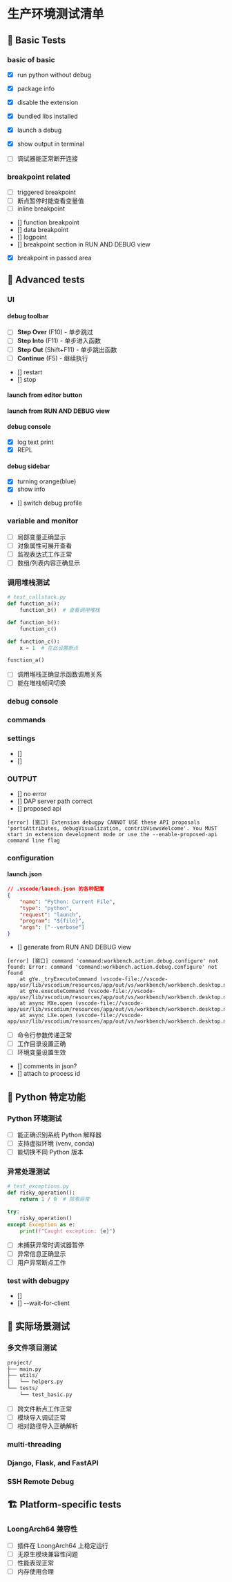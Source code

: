 # 生产环境测试清单

## 🎯 Basic Tests

### **basic of basic**

- [x] run python without debug
- [x] package info
- [x] disable the extension
- [x] bundled libs installed

- [x] launch a debug
- [x] show output in terminal
- [ ] 调试器能正常断开连接


### **breakpoint related**

- [ ] triggered breakpoint
- [ ] 断点暂停时能查看变量值
- [ ] inline breakpoint
- [] function breakpoint
- [] data breakpoint
- [] logpoint
- [] breakpoint section in RUN AND DEBUG view
- [x] breakpoint in passed area

## 🔧 Advanced tests

### **UI**

#### debug toolbar

- [ ] **Step Over** (F10) - 单步跳过
- [ ] **Step Into** (F11) - 单步进入函数
- [ ] **Step Out** (Shift+F11) - 单步跳出函数
- [ ] **Continue** (F5) - 继续执行
- [] restart
- [] stop

#### launch from editor button

#### launch from RUN AND DEBUG view

#### debug console

- [x] log text print
- [x] REPL

#### debug sidebar

- [x] turning orange(blue)
- [x] show info
- [] switch debug profile

### **variable and monitor**

- [ ] 局部变量正确显示
- [ ] 对象属性可展开查看
- [ ] 监视表达式工作正常
- [ ] 数组/列表内容正确显示

### **调用堆栈测试**
```python
# test_callstack.py
def function_a():
    function_b()  # 查看调用堆栈

def function_b():
    function_c()

def function_c():
    x = 1  # 在此设置断点

function_a()
```
- [ ] 调用堆栈正确显示函数调用关系
- [ ] 能在堆栈帧间切换

### **debug console**


### **commands**

### **settings**

- []
- [] 

### **OUTPUT**

- [] no error
- [] DAP server path correct
- [] proposed api

```
[error] [窗口] Extension debugpy CANNOT USE these API proposals 'portsAttributes, debugVisualization, contribViewsWelcome'. You MUST start in extension development mode or use the --enable-proposed-api command line flag
```

### **configuration**

#### launch.json

```json
// .vscode/launch.json 的各种配置
{
    "name": "Python: Current File",
    "type": "python",
    "request": "launch",
    "program": "${file}",
    "args": ["--verbose"]
}
```

- [] generate from RUN AND DEBUG view

```
[error] [窗口] command 'command:workbench.action.debug.configure' not found: Error: command 'command:workbench.action.debug.configure' not found
    at gYe._tryExecuteCommand (vscode-file://vscode-app/usr/lib/vscodium/resources/app/out/vs/workbench/workbench.desktop.main.js:1337:5745)
    at gYe.executeCommand (vscode-file://vscode-app/usr/lib/vscodium/resources/app/out/vs/workbench/workbench.desktop.main.js:1337:5643)
    at async MXe.open (vscode-file://vscode-app/usr/lib/vscodium/resources/app/out/vs/workbench/workbench.desktop.main.js:1362:404)
    at async LXe.open (vscode-file://vscode-app/usr/lib/vscodium/resources/app/out/vs/workbench/workbench.desktop.main.js:1362:1969)
```

- [ ] 命令行参数传递正常
- [ ] 工作目录设置正确
- [ ] 环境变量设置生效
- [] comments in json?
- [] attach to process id


## 🐍 Python 特定功能

### **Python 环境测试**

- [ ] 能正确识别系统 Python 解释器
- [ ] 支持虚拟环境 (venv, conda)
- [ ] 能切换不同 Python 版本

### **异常处理测试**
```python
# test_exceptions.py
def risky_operation():
    return 1 / 0  # 除零异常

try:
    risky_operation()
except Exception as e:
    print(f"Caught exception: {e}")
```
- [ ] 未捕获异常时调试器暂停
- [ ] 异常信息正确显示
- [ ] 用户异常断点工作

### **test with debugpy**

- []
- [] --wait-for-client

## 📁 实际场景测试

### **多文件项目测试**
```bash
project/
├── main.py
├── utils/
│   └── helpers.py
└── tests/
    └── test_basic.py
```
- [ ] 跨文件断点工作正常
- [ ] 模块导入调试正常
- [ ] 相对路径导入正确解析

### **multi-threading**

### **Django, Flask, and FastAPI**

### **SSH Remote Debug**


## 🏗️ Platform-specific tests

### **LoongArch64 兼容性**

- [ ] 插件在 LoongArch64 上稳定运行
- [ ] 无原生模块兼容性问题
- [ ] 性能表现正常
- [ ] 内存使用合理
